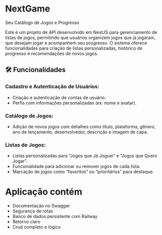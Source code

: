 # NextGame

Seu Catálogo de Jogos e Progresso

Este é um projeto de API desenvolvido em NestJS para gerenciamento de listas de jogos, permitindo que usuários organizem jogos que já jogaram, que desejam jogar e acompanhem seu progresso. O sistema oferece funcionalidades para criação de listas personalizadas, histórico de progresso e recomendações de novos jogos.

## 🛠 Funcionalidades

### Cadastro e Autenticação de Usuários:

- Criação e autenticação de contas de usuário.
- Perfis com informações personalizadas (ex: nome e avatar).

### Catálogo de Jogos:

- Adição de novos jogos com detalhes como título, plataforma, gênero, ano de lançamento, desenvolvedor, descrição e imagem de capa.

### Listas de Jogos:

- Listas personalizadas para "Jogos que Já Joguei" e "Jogos que Quero Jogar".
- Funcionalidade para adicionar ou remover jogos de cada lista.
- Marcação de jogos como “favoritos” ou “prioritários” para destaque.

# Aplicação contém

- Documentação no Swagger
- Segurança de rotas
- Banco de dados persistente com Railway
- Retorno claro
- Crud completo e lógico

